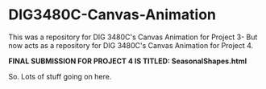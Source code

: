 # DIG3480C-Canvas-Animation
This was a repository for DIG 3480C's Canvas Animation for Project 3-
But now acts as a repository for DIG 3480C's Canvas Animation for Project 4.

<b>FINAL SUBMISSION FOR PROJECT 4 IS TITLED: SeasonalShapes.html</b>

So. Lots of stuff going on here.
